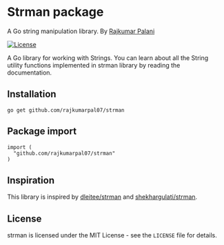 # Strman package
A Go string manipulation library. By [Rajkumar Palani](https://www.rajkumarpalani.com)

[![License](https://img.shields.io/:license-mit-blue.svg)](./LICENSE.txt)


A Go library for working with Strings. You can learn about all the String utility functions implemented in strman library by reading the documentation.

## Installation

~~~~
go get github.com/rajkumarpal07/strman
~~~~

## Package import

```
import (
  "github.com/rajkumarpal07/strman"
)
```

## Inspiration

This library is inspired by [dleitee/strman](https://github.com/dleitee/strman) and 
[shekhargulati/strman](https://github.com/shekhargulati/strman-java).

License
-------
strman is licensed under the MIT License - see the `LICENSE` file for details.
